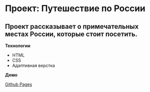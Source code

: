 # Проект: Путешествие по России

Проект рассказывает о примечательных местах России, которые стоит посетить.
------

**Технологии**

* HTML
* CSS
* Адаптивная верстка

**Демо**

[Github Pages](https://vitland.github.io/russian-travel/)


